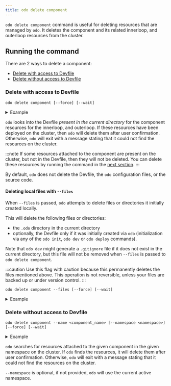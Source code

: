 ```yaml
---
title: odo delete component
---
```


`odo delete component` command is useful for deleting resources that are managed by `odo`. It deletes the component and its related innerloop, and outerloop resources from the cluster.

## Running the command
There are 2 ways to delete a component:
- [Delete with access to Devfile](#delete-with-access-to-devfile)
- [Delete without access to Devfile](#delete-without-access-to-devfile)

### Delete with access to Devfile
```shell
odo delete component [--force] [--wait]
```
<details>
<summary>Example</summary>

import DeleteWithAccessToDevfileOutput from './docs-mdx/delete-component/delete_with_access_to_devfile.mdx'

<DeleteWithAccessToDevfileOutput />

</details>

`odo` looks into the Devfile _present in the current directory_ for the component resources for the innerloop, and outerloop.
If these resources have been deployed on the cluster, then `odo` will delete them after user confirmation.
Otherwise, `odo` will exit with a message stating that it could not find the resources on the cluster.

:::note
If some resources attached to the component are present on the cluster, but not in the Devfile, then they will not be deleted.
You can delete these resources by running the command in the [next section](#delete-without-access-to-devfile).
:::

By default, `odo` does not delete the Devfile, the `odo` configuration files, or the source code.

#### Deleting local files with `--files`

When `--files` is passed, `odo` attempts to delete files or directories it initially created locally.

This will delete the following files or directories:
- the `.odo` directory in the current directory
- optionally, the Devfile only if it was initially created via `odo` (initialization via any of the `odo init`, `odo dev` or `odo deploy` commands).

Note that `odo dev` might generate a `.gitignore` file if it does not exist in the current directory,
but this file will not be removed when `--files` is passed to `odo delete component`.

:::caution
Use this flag with caution because this permanently deletes the files mentioned above.
This operation is not reversible, unless your files are backed up or under version control.
:::

```shell
odo delete component --files [--force] [--wait]
```
<details>
<summary>Example</summary>

import DeleteWithFilesAndAccessToDevfileOutput from './docs-mdx/delete-component/delete_with_files_and_access_to_devfile.mdx'

<DeleteWithFilesAndAccessToDevfileOutput />

</details>

### Delete without access to Devfile
```shell
odo delete component --name <component_name> [--namespace <namespace>] [--force] [--wait]
```
<details>
<summary>Example</summary>

import DeleteNamedComponentOutput from './docs-mdx/delete-component/delete_named_component.mdx'

<DeleteNamedComponentOutput />

</details>


`odo` searches for resources attached to the given component in the given namespace on the cluster.
If `odo` finds the resources, it will delete them after user confirmation.
Otherwise, `odo` will exit with a message stating that it could not find the resources on the cluster.

`--namespace` is optional, if not provided, `odo` will use the current active namespace.
